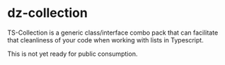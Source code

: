 # dz-collection
TS-Collection is a generic class/interface combo pack that can facilitate that cleanliness of your code when working with lists in Typescript.

This is not yet ready for public consumption.